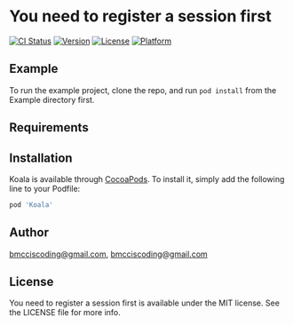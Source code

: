 # You need to register a session first

[![CI Status](https://img.shields.io/travis/bmcciscoding@gmail.com/Koala.svg?style=flat)](https://travis-ci.org/bmcciscoding@gmail.com/SwiftExtensions)
[![Version](https://img.shields.io/cocoapods/v/Koala.svg?style=flat)](https://cocoapods.org/pods/SwiftExtensions)
[![License](https://img.shields.io/cocoapods/l/Koala.svg?style=flat)](https://cocoapods.org/pods/SwiftExtensions)
[![Platform](https://img.shields.io/cocoapods/p/Koala.svg?style=flat)](https://cocoapods.org/pods/SwiftExtensions)

## Example

To run the example project, clone the repo, and run `pod install` from the Example directory first.

## Requirements

## Installation

Koala is available through [CocoaPods](https://cocoapods.org). To install
it, simply add the following line to your Podfile:

```ruby
pod 'Koala'
```

## Author

bmcciscoding@gmail.com, bmcciscoding@gmail.com

## License

You need to register a session first is available under the MIT license. See the LICENSE file for more info.
